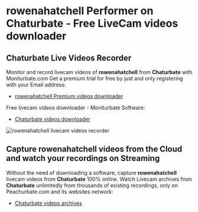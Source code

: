 # rowenahatchell Performer on Chaturbate - Free LiveCam videos downloader

## Chaturbate Live Videos Recorder

Monitor and record livecam videos of **rowenahatchell** from **Chaturbate** with Moniturbate.com
Get a premium trial for free by just and only registering with your Email address:
* [rowenahatchell Premium videos downloader](https://moniturbate.com/request-demo-licence-key.html)

Free livecam videos downloader - Moniturbate Software:
* [Chaturbate videos downloader](https://moniturbate.com/moniturbate-download-software.html)

![rowenahatchell livecam videos recorder](https://peachurnet.com/templates/moniturbate-software.png)


## Capture rowenahatchell videos from the Cloud and watch your recordings on Streaming

Without the need of downloading a software, capture **rowenahatchell** livecam videos from **Chaturbate** 100% online.
Watch Livecam archives from **Chaturbate** unlimitedly from thousands of existing recordings, only on Peachurbate.com and its websites network:
* [Chaturbate videos archives](https://peachurnet.com/)